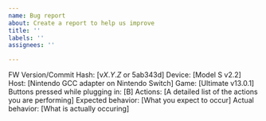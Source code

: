```yaml
---
name: Bug report
about: Create a report to help us improve
title: ''
labels: ''
assignees: ''

---
```


FW Version/Commit Hash: [v*X*.*Y*.*Z* or 5ab343d]
Device: [Model S v2.2] 
Host: [Nintendo GCC adapter on Nintendo Switch]
Game: [Ultimate v13.0.1]
Buttons pressed while plugging in: [B]
Actions: [A detailed list of the actions you are performing]
Expected behavior: [What you expect to occur]
Actual behavior: [What is actually occuring]

